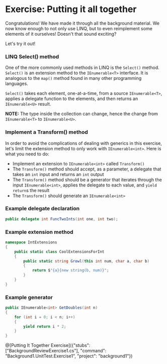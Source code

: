 [//]: # (GENERATED FILE -- DO NOT EDIT)
# Exercise: Putting it all together

Congratulations! We have made it through all the background material. We now know enough to not only use LINQ, but to even reimplement some elements of it ourselves! Doesn't that sound exciting?

Let's try it out!

### LINQ Select() method

One of the more commonly used methods in LINQ is the `Select()` method. `Select()` is an extension method to the `IEnumerable<T>` interface. It is analogous to the `map()` method found in many other programming languages.

`Select()` takes each element, one-at-a-time, from a source `IEnumerable<T>`, applies a delegate function to the elements, and then returns an `IEnumerable<U>` result.

**NOTE:** The type inside the collection can change, hence the change from `IEnumerable<T>` to `IEnumerable<U>`.

### Implement a Transform() method

In order to avoid the complications of dealing with generics in this exercise, let's limit the extension method to only work with `IEnumerable<int>`. Here is what you need to do:

 - Implement an extension to `IEnumerable<int>` called `Transform()`
 - The `Transform()` method should accept, as a parameter, a delegate that takes an `int` input and returns an `int` output
 - The `Transform()` method should be a generator that iterates through the input `IEnumerable<int>`, applies the delegate to each value, and `yield return`s the result
 - The `Transform()` should generate an `IEnumerable<int>`

### Example delegate declaration
```csharp
public delegate int FuncTwoInts(int one, int two);
```

### Example extension method
```csharp
namespace IntExtensions
{
    public static class CoolExtensionsForInt
    {
        public static string Growl(this int num, char a, char b)
        {
            return $"{a}{new string(b, num)}";
        }
    }
}
```

### Example generator
```csharp
public IEnumerable<int> GetDoubles(int n)
{
    for (int i = 0; i < n; i++)
    {
        yield return i * 2;
    }
}
```

@[Putting It Together Exercise]({"stubs": ["BackgroundReviewExercise1.cs"], "command": "Background1.UnitTest.Exercise1", "project": "background1"})
